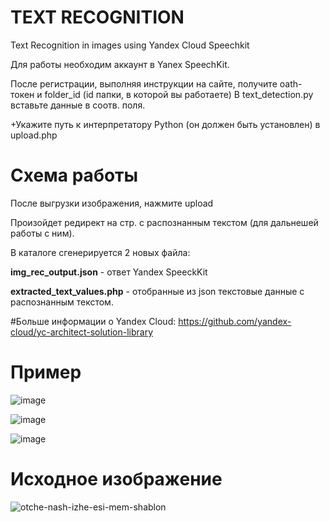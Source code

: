 # TEXT RECOGNITION
Text Recognition in images using Yandex Cloud Speechkit

Для работы необходим аккаунт в Yanex SpeechKit.

После регистрации, выполняя инструкции на сайте, получите oath-токен и folder_id (id папки, в которой вы работаете)
В text_detection.py вставьте данные в соотв. поля. 

+Укажите путь к интерпретатору Python (он должен быть установлен) в upload.php

# Схема работы

После выгрузки изображения, нажмите upload

Произойдет редирект на стр. с распознанным текстом (для дальнешей работы с ним).

В каталоге сгенерируется 2 новых файла:

**img_rec_output.json** - ответ Yandex SpeeckKit

**extracted_text_values.php** - отобранные из json текстовые данные с распознанным текстом.

#Больше информации о Yandex Cloud:
https://github.com/yandex-cloud/yc-architect-solution-library

# Пример

![image](https://github.com/HoboHub/text_recognition/assets/25107684/19142b03-fcef-4de5-8699-4d74e5e16802)

![image](https://github.com/HoboHub/text_recognition/assets/25107684/0067c83c-5f4f-44ce-ba54-2cb7815fa49a)

![image](https://github.com/HoboHub/text_recognition/assets/25107684/b0975cce-186f-49f2-bded-592852cf82e5)

# Исходное изображение

![otche-nash-izhe-esi-mem-shablon](https://github.com/HoboHub/text_recognition/assets/25107684/a8e3941f-63b3-4c4c-9d60-8d9b6a4deed9)


